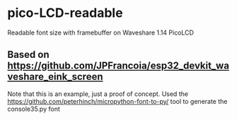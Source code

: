 # pico-LCD-readable
Readable font size with framebuffer on Waveshare 1.14 PicoLCD
## Based on https://github.com/JPFrancoia/esp32_devkit_waveshare_eink_screen
Note that this is an example, just a proof of concept.
Used the https://github.com/peterhinch/micropython-font-to-py/ tool to generate the console35.py font
